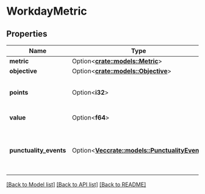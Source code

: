 # WorkdayMetric

## Properties

Name | Type | Description | Notes
------------ | ------------- | ------------- | -------------
**metric** | Option<[**crate::models::Metric**](Metric.md)> |  | [optional]
**objective** | Option<[**crate::models::Objective**](Objective.md)> |  | [optional]
**points** | Option<**i32**> | Gamification points earned for this metric | [optional][readonly]
**value** | Option<**f64**> | Value of this metric | [optional][readonly]
**punctuality_events** | Option<[**Vec<crate::models::PunctualityEvent>**](PunctualityEvent.md)> | List of schedule activity events for punctuality metrics | [optional][readonly]

[[Back to Model list]](../README.md#documentation-for-models) [[Back to API list]](../README.md#documentation-for-api-endpoints) [[Back to README]](../README.md)



